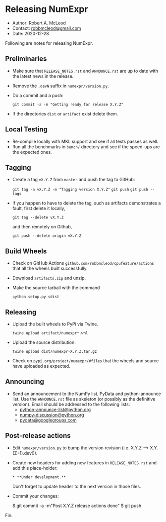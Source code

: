 Releasing NumExpr
==================

* Author: Robert A. McLeod
* Contact: robbmcleod@gmail.com
* Date: 2020-12-28

Following are notes for releasing NumExpr.

Preliminaries
-------------

* Make sure that `RELEASE_NOTES.rst` and `ANNOUNCE.rst` are up to date with the latest news in the release.
* Remove the `.devN` suffix in `numexpr/version.py`.
* Do a commit and a push:

    `git commit -a -m "Getting ready for release X.Y.Z"`

* If the directories `dist` or `artifact` exist delete them.

Local Testing
-------------

* Re-compile locally with MKL support and see if all tests passes as well.
* Run all the benchmarks in `bench/` directory and see if the
  speed-ups are the expected ones.

Tagging
-------

* Create a tag `vX.Y.Z` from `master` and push the tag to GitHub:

    `git tag -a vX.Y.Z -m "Tagging version X.Y.Z"`
    `git push`
    `git push --tags`

* If you happen to have to delete the tag, such as artifacts demonstrates a fault, first delete it locally,

    `git tag --delete vX.Y.Z`

  and then remotely on Github,

    `git push --delete origin vX.Y.Z`

Build Wheels
------------

* Check on GitHub Actions `github.com/robbmcleod/cpufeature/actions` that all the wheels built successfully.
* Download `artifacts.zip` and unzip.
* Make the source tarball with the command

    `python setup.py sdist`

Releasing
---------

* Upload the built wheels to PyPi via Twine.

    `twine upload artifact/numexpr*.whl`

* Upload the source distribution.

    `twine upload dist/numexpr-X.Y.Z.tar.gz`

* Check on `pypi.org/project/numexpr/#files` that the wheels and source have uploaded as expected.


Announcing
----------

* Send an announcement to the NumPy list, PyData and python-announce
  list.  Use the `ANNOUNCE.rst` file as skeleton (or possibly as the
  definitive version). Email should be addressed to the following lists:
  * python-announce-list@python.org
  * numpy-discussion@python.org
  * pydata@googlegroups.com

Post-release actions
--------------------

* Edit `numexpr/version.py` to bump the version revision
  (i.e. X.Y.Z --> X.Y.(Z+1).dev0).
* Create new headers for adding new features in `RELEASE_NOTES.rst`
  and add this place-holder:

  `* **Under development.**`

  Don't forget to update header to the next version in those files.

* Commit your changes:

  $ git commit -a -m"Post X.Y.Z release actions done"
  $ git push

Fin.